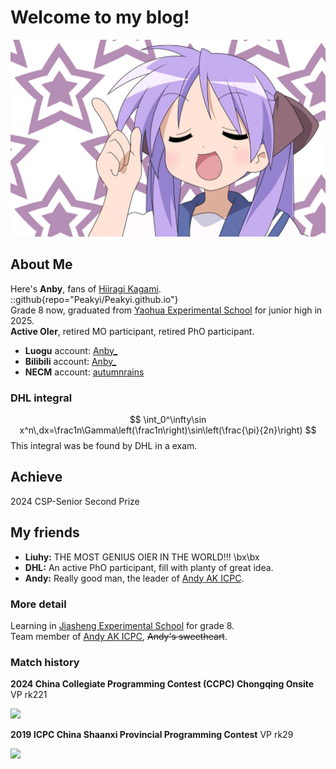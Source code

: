 # $\text{Welcome to my blog!}$
![](./bg.jpg)  
## About Me
Here's **Anby**, fans of [Hiiragi Kagami](https://mzh.moegirl.org.cn/%E6%9F%8A%E9%95%9C).  
::github{repo="Peakyi/Peakyi.github.io"}   
Grade 8 now, graduated from [Yaohua Experimental School](https://www.szyh.org/) for junior high in 2025.  
**Active OIer**, retired MO participant, retired PhO participant.

- **Luogu** account: [Anby_](https://www.luogu.com.cn/user/728401)
- **Bilibili** account: [Anby_](https://space.bilibili.com/2004653059)
- **NECM** account: [autumnrains](https://music.163.com/#/user/home?id=33667727)  

### DHL integral
$$
\int_0^\infty\sin x^n\,dx=\frac1n\Gamma\left(\frac1n\right)\sin\left(\frac{\pi}{2n}\right)
$$
This integral was be found by DHL in a exam.

## Achieve
2024 CSP-Senior Second Prize  

## My friends
- **Liuhy:** THE MOST GENIUS OIER IN THE WORLD!!! \bx\bx
- **DHL:** An active PhO participant, fill with planty of great idea.
- **Andy:** Really good man, the leader of [Andy AK ICPC](https://codeforces.com/group/a5HIB7RZpx/blog).

### More detail
Learning in [Jiasheng Experimental School](https://baike.baidu.com/item/%E4%B8%9C%E8%8E%9E%E5%B8%82%E5%B8%B8%E5%B9%B3%E5%98%89%E7%9B%9B%E5%AE%9E%E9%AA%8C%E5%AD%A6%E6%A0%A1/51007795) for grade 8.  
Team member of [Andy AK ICPC](https://codeforces.com/group/a5HIB7RZpx/blog), ~~Andy's sweetheart~~.

### Match history
**2024 China Collegiate Programming Contest (CCPC) Chongqing Onsite** VP rk221

![](https://cdn.luogu.com.cn/upload/image_hosting/xg6fjnh1.png)


**2019 ICPC China Shaanxi Provincial Programming Contest** VP rk29

![](https://cdn.luogu.com.cn/upload/image_hosting/ei1hrmw6.png)
